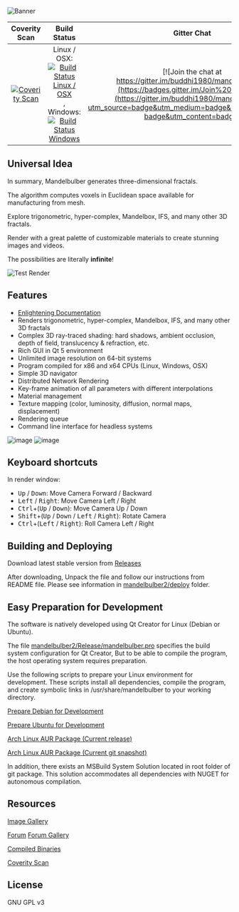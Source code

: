 ![Banner](https://raw.githubusercontent.com/buddhi1980/mandelbulber2/wiki/assets/images/mandelbulberBanner.png)

|Coverity Scan|Build Status|Gitter Chat|
|:-:|:-:|:-:|
|[![Coverity Scan](https://scan.coverity.com/projects/4723/badge.svg?flat=1)](https://scan.coverity.com/projects/mandelbulber-v2)|Linux / OSX: [![Build Status Linux / OSX](https://travis-ci.org/buddhi1980/mandelbulber2.svg)](https://travis-ci.org/buddhi1980/mandelbulber2), Windows: [![Build Status Windows](https://ci.appveyor.com/api/projects/status/urd2h30tu7reg4mp?svg=true)](https://ci.appveyor.com/project/buddhi1980/mandelbulber2)|[![Join the chat at https://gitter.im/buddhi1980/mandelbulber2](https://badges.gitter.im/Join%20Chat.svg)](https://gitter.im/buddhi1980/mandelbulber2?utm_source=badge&utm_medium=badge&utm_campaign=pr-badge&utm_content=badge)|



## Universal Idea

In summary, Mandelbulber generates three-dimensional fractals.

The algorithm computes voxels in Euclidean space available for manufacturing from mesh.

Explore trigonometric, hyper-complex, Mandelbox, IFS, and many other 3D fractals.

Render with a great palette of customizable materials to create stunning images and videos.

The possibilities are literally **infinite**!

![Test Render](https://raw.githubusercontent.com/buddhi1980/mandelbulber2/wiki/assets/images/mandelbulberTestrender.jpg)

## Features

- [Enlightening Documentation](https://github.com/buddhi1980/mandelbulber_doc/)
- Renders trigonometric, hyper-complex, Mandelbox, IFS, and many other 3D fractals
- Complex 3D ray-traced shading: hard shadows, ambient occlusion, depth of field, translucency & refraction, etc.
- Rich GUI in Qt 5 environment
- Unlimited image resolution on 64-bit systems
- Program compiled for x86 and x64 CPUs (Linux, Windows, OSX)
- Simple 3D navigator
- Distributed Network Rendering
- Key-frame animation of all parameters with different interpolations
- Material management
- Texture mapping (color, luminosity, diffusion, normal maps, displacement)
- Rendering queue
- Command line interface for headless systems


![image](https://cloud.githubusercontent.com/assets/11696990/13788910/173cf11a-eae2-11e5-884e-f1d03924a5f3.png)
![image](https://cloud.githubusercontent.com/assets/11696990/16526853/a708e7e2-3fb3-11e6-8136-323bda493604.png)

## Keyboard shortcuts

In render window:

  - <kbd>Up</kbd> / <kbd>Down</kbd>: Move Camera Forward / Backward
  - <kbd>Left</kbd> / <kbd>Right</kbd>: Move Camera Left / Right
  - <kbd>Ctrl</kbd>+(<kbd>Up</kbd> / <kbd>Down</kbd>): Move Camera Up / Down
  - <kbd>Shift</kbd>+(<kbd>Up</kbd> / <kbd>Down</kbd> / <kbd>Left</kbd> / <kbd>Right</kbd>): Rotate Camera
  - <kbd>Ctrl</kbd>+(<kbd>Left</kbd> / <kbd>Right</kbd>): Roll Camera Left / Right

## Building and Deploying 

Download latest stable version from [Releases](https://github.com/buddhi1980/mandelbulber2/releases)

After downloading, Unpack the file and follow our instructions from README file.
Please see information in [mandelbulber2/deploy](mandelbulber2/deploy) folder.

## Easy Preparation for Development

The software is natively developed using Qt Creator for Linux (Debian or Ubuntu).

The file [mandelbulber2/Release/mandelbulber.pro](https://github.com/buddhi1980/mandelbulber2/blob/master/mandelbulber2/Release/mandelbulber.pro) specifies the build system configuration for Qt Creator, But to be able to compile the program, the host operating system requires preparation.

Use the following scripts to prepare your Linux environment for development.
These scripts install all dependencies, compile the program, and create symbolic links in /usr/share/mandelbulber to your working directory.

[Prepare Debian for Development](https://github.com/buddhi1980/mandelbulber2/blob/master/mandelbulber2/tools/prepare_for_dev_debian_testing.sh)

[Prepare Ubuntu for Development](https://github.com/buddhi1980/mandelbulber2/blob/master/mandelbulber2/tools/prepare_for_dev_ubuntu.sh)

[Arch Linux AUR Package (Current release)](https://aur.archlinux.org/packages/mandelbulber2/)

[Arch Linux AUR Package (Current git snapshot)](https://aur.archlinux.org/packages/mandelbulber2-git/)

In addition, there exists an MSBuild System Solution located in root folder of git package. This solution accommodates all dependencies with NUGET for autonomous compilation.

## Resources

[Image Gallery](http://krzysztofmarczak.deviantart.com/gallery/)

[Forum](http://www.fractalforums.com/mandelbulber/)
[Forum Gallery](http://www.fractalforums.com/index.php?action=gallery;cat=51)

[Compiled Binaries](http://sourceforge.net/projects/mandelbulber/)

[Coverity Scan](http://scan.coverity.com/projects/4723?tab=overview)

## License

GNU GPL v3
